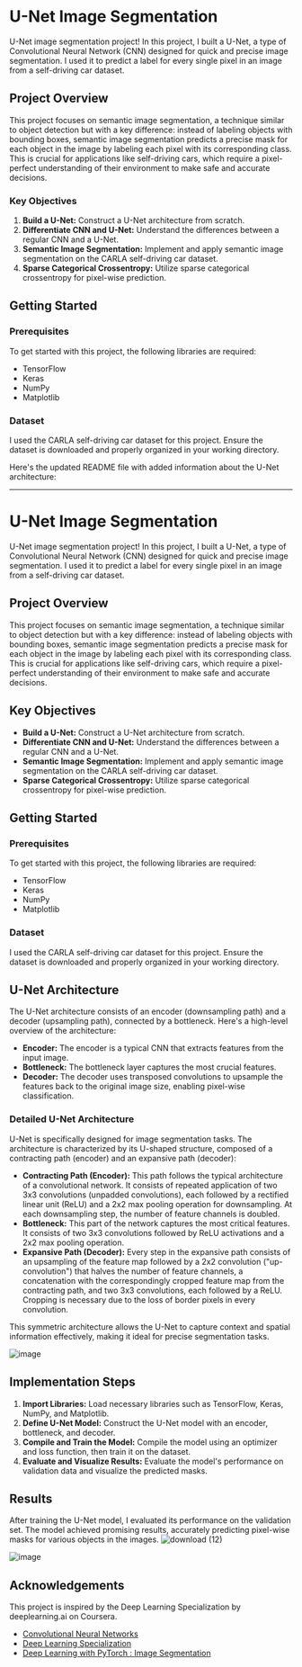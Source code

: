 # U-Net Image Segmentation

U-Net image segmentation project! In this project, I built a U-Net, a type of Convolutional Neural Network (CNN) designed for quick and precise image segmentation. I used it to predict a label for every single pixel in an image from a self-driving car dataset.

## Project Overview

This project focuses on semantic image segmentation, a technique similar to object detection but with a key difference: instead of labeling objects with bounding boxes, semantic image segmentation predicts a precise mask for each object in the image by labeling each pixel with its corresponding class. This is crucial for applications like self-driving cars, which require a pixel-perfect understanding of their environment to make safe and accurate decisions.

### Key Objectives

1. **Build a U-Net:** Construct a U-Net architecture from scratch.
2. **Differentiate CNN and U-Net:** Understand the differences between a regular CNN and a U-Net.
3. **Semantic Image Segmentation:** Implement and apply semantic image segmentation on the CARLA self-driving car dataset.
4. **Sparse Categorical Crossentropy:** Utilize sparse categorical crossentropy for pixel-wise prediction.

## Getting Started

### Prerequisites

To get started with this project, the following libraries are required:

- TensorFlow
- Keras
- NumPy
- Matplotlib

### Dataset

I used the CARLA self-driving car dataset for this project. Ensure the dataset is downloaded and properly organized in your working directory.

Here's the updated README file with added information about the U-Net architecture:

---

# U-Net Image Segmentation

U-Net image segmentation project! In this project, I built a U-Net, a type of Convolutional Neural Network (CNN) designed for quick and precise image segmentation. I used it to predict a label for every single pixel in an image from a self-driving car dataset.

## Project Overview
This project focuses on semantic image segmentation, a technique similar to object detection but with a key difference: instead of labeling objects with bounding boxes, semantic image segmentation predicts a precise mask for each object in the image by labeling each pixel with its corresponding class. This is crucial for applications like self-driving cars, which require a pixel-perfect understanding of their environment to make safe and accurate decisions.

## Key Objectives
- **Build a U-Net:** Construct a U-Net architecture from scratch.
- **Differentiate CNN and U-Net:** Understand the differences between a regular CNN and a U-Net.
- **Semantic Image Segmentation:** Implement and apply semantic image segmentation on the CARLA self-driving car dataset.
- **Sparse Categorical Crossentropy:** Utilize sparse categorical crossentropy for pixel-wise prediction.

## Getting Started

### Prerequisites
To get started with this project, the following libraries are required:
- TensorFlow
- Keras
- NumPy
- Matplotlib

### Dataset
I used the CARLA self-driving car dataset for this project. Ensure the dataset is downloaded and properly organized in your working directory.

## U-Net Architecture
The U-Net architecture consists of an encoder (downsampling path) and a decoder (upsampling path), connected by a bottleneck. Here's a high-level overview of the architecture:

- **Encoder:** The encoder is a typical CNN that extracts features from the input image.
- **Bottleneck:** The bottleneck layer captures the most crucial features.
- **Decoder:** The decoder uses transposed convolutions to upsample the features back to the original image size, enabling pixel-wise classification.

### Detailed U-Net Architecture
U-Net is specifically designed for image segmentation tasks. The architecture is characterized by its U-shaped structure, composed of a contracting path (encoder) and an expansive path (decoder):

- **Contracting Path (Encoder):** This path follows the typical architecture of a convolutional network. It consists of repeated application of two 3x3 convolutions (unpadded convolutions), each followed by a rectified linear unit (ReLU) and a 2x2 max pooling operation for downsampling. At each downsampling step, the number of feature channels is doubled.
- **Bottleneck:** This part of the network captures the most critical features. It consists of two 3x3 convolutions followed by ReLU activations and a 2x2 max pooling operation.
- **Expansive Path (Decoder):** Every step in the expansive path consists of an upsampling of the feature map followed by a 2x2 convolution ("up-convolution") that halves the number of feature channels, a concatenation with the correspondingly cropped feature map from the contracting path, and two 3x3 convolutions, each followed by a ReLU. Cropping is necessary due to the loss of border pixels in every convolution.

This symmetric architecture allows the U-Net to capture context and spatial information effectively, making it ideal for precise segmentation tasks.

![image](https://github.com/jaliyanimanthako/U-Net-Image-Segmentation-Cousera-Guided-Project-/assets/161110418/b6ae463a-52a8-4ab0-9984-eb27301eb08d)


## Implementation Steps

1. **Import Libraries:** Load necessary libraries such as TensorFlow, Keras, NumPy, and Matplotlib.
2. **Define U-Net Model:** Construct the U-Net model with an encoder, bottleneck, and decoder.
3. **Compile and Train the Model:** Compile the model using an optimizer and loss function, then train it on the dataset.
4. **Evaluate and Visualize Results:** Evaluate the model's performance on validation data and visualize the predicted masks.

## Results

After training the U-Net model, I evaluated its performance on the validation set. The model achieved promising results, accurately predicting pixel-wise masks for various objects in the images.
![download (12)](https://github.com/jaliyanimanthako/U-Net-Image-Segmentation-Cousera-Guided-Project-/assets/161110418/bb557623-b067-43f5-839e-a5269b28962e)

![image](https://github.com/jaliyanimanthako/U-Net-Image-Segmentation-Cousera-Guided-Project-/assets/161110418/40915fba-9a2e-45f4-979e-1339993a9f41)



## Acknowledgements

This project is inspired by the Deep Learning Specialization by deeplearning.ai on Coursera.

- [Convolutional Neural Networks](https://www.coursera.org/learn/convolutional-neural-networks)
- [Deep Learning Specialization](https://www.deeplearning.ai/program/deep-learning-specialization/)
- [Deep Learning with PyTorch : Image Segmentation](https://www.coursera.org/account/accomplishments/verify/27ULZG8NP4MD)
